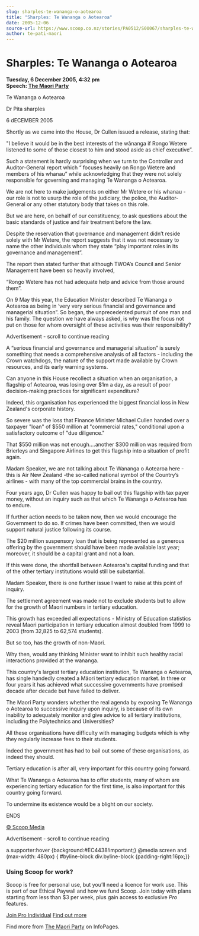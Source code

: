 ```yaml
---
slug: sharples-te-wananga-o-aotearoa
title: "Sharples: Te Wananga o Aotearoa"
date: 2005-12-06
source-url: https://www.scoop.co.nz/stories/PA0512/S00067/sharples-te-wananga-o-aotearoa.htm
author: te-pati-maori
---
```

Sharples: Te Wananga o Aotearoa
===============================

**Tuesday, 6 December 2005, 4:32 pm**  
**Speech: [The Maori Party](https://info.scoop.co.nz/The_Maori_Party)**

Te Wananga o Aotearoa

Dr Pita sharples

6 dECEMBER 2005

Shortly as we came into the House, Dr Cullen issued a release, stating that:

"I believe it would be in the best interests of the wânanga if Rongo Wetere listened to some of those closest to him and stood aside as chief executive”.

Such a statement is hardly surprising when we turn to the Controller and Auditor-General report which “ focuses heavily on Rongo Wetere and members of his whanau” while acknowledging that they were not solely responsible for governing and managing Te Wananga o Aotearoa.

We are not here to make judgements on either Mr Wetere or his whanau - our role is not to usurp the role of the judiciary, the police, the Auditor-General or any other statutory body that takes on this role.

But we are here, on behalf of our constituency, to ask questions about the basic standards of justice and fair treatment before the law.

Despite the reservation that governance and management didn’t reside solely with Mr Wetere, the report suggests that it was not necessary to name the other individuals whom they state “play important roles in its governance and management”.

The report then stated further that although TWOA’s Council and Senior Management have been so heavily involved,

“Rongo Wetere has not had adequate help and advice from those around them”.

On 9 May this year, the Education Minister described Te Wananga o Aotearoa as being in ‘very very serious financial and governance and managerial situation”. So began, the unprecedented pursuit of one man and his family. The question we have always asked, is why was the focus not put on those for whom oversight of these activities was their responsibility?

Advertisement - scroll to continue reading





A “serious financial and governance and managerial situation” is surely something that needs a comprehensive analysis of all factors - including the Crown watchdogs, the nature of the support made available by Crown resources, and its early warning systems.

Can anyone in this House recollect a situation when an organisation, a flagship of Aotearoa, was losing over $1m a day, as a result of poor decision-making practices for significant expenditure?

Indeed, this organisation has experienced the biggest financial loss in New Zealand's corporate history.

So severe was the loss that Finance Minister Michael Cullen handed over a taxpayer "loan" of $550 million at "commercial rates," conditional upon a satisfactory outcome of "due diligence."

That $550 million was not enough….another $300 million was required from Brierleys and Singapore Airlines to get this flagship into a situation of profit again.

Madam Speaker, we are not talking about Te Wananga o Aotearoa here - this is Air New Zealand -the so-called national symbol of the Country’s airlines - with many of the top commercial brains in the country.

Four years ago, Dr Cullen was happy to bail out this flagship with tax payer money, without an inquiry such as that which Te Wananga o Aotearoa has to endure.

If further action needs to be taken now, then we would encourage the Government to do so. If crimes have been committed, then we would support natural justice following its course.

The $20 million suspensory loan that is being represented as a generous offering by the government should have been made available last year; moreover, it should be a capital grant and not a loan.

If this were done, the shortfall between Aotearoa's capital funding and that of the other tertiary institutions would still be substantial.

Madam Speaker, there is one further issue I want to raise at this point of inquiry.

The settlement agreement was made not to exclude students but to allow for the growth of Maori numbers in tertiary education.

This growth has exceeded all expectations - Ministry of Education statistics reveal Maori participation in tertiary education almost doubled from 1999 to 2003 (from 32,825 to 62,574 students).

But so too, has the growth of non-Maori.

Why then, would any thinking Minister want to inhibit such healthy racial interactions provided at the wananga.

This country's largest tertiary education institution, Te Wananga o Aotearoa, has single handedly created a Mäori tertiary education market. In three or four years it has achieved what successive governments have promised decade after decade but have failed to deliver.

The Maori Party wonders whether the real agenda by exposing Te Wananga o Aotearoa to successive inquiry upon inquiry, is because of its own inability to adequately monitor and give advice to all tertiary institutions, including the Polytechnics and Universities?

All these organisations have difficulty with managing budgets which is why they regularly increase fees to their students.

Indeed the government has had to bail out some of these organisations, as indeed they should.

Tertiary education is after all, very important for this country going forward.

What Te Wananga o Aotearoa has to offer students, many of whom are experiencing tertiary education for the first time, is also important for this country going forward.

To undermine its existence would be a blight on our society.

  
ENDS

[© Scoop Media](http://www.scoop.co.nz/about/terms.html)  

Advertisement - scroll to continue reading



a.supporter:hover {background:#EC4438!important;} @media screen and (max-width: 480px) { #byline-block div.byline-block {padding-right:16px;}}

### Using Scoop for work?

Scoop is free for personal use, but you’ll need a licence for work use. This is part of our Ethical Paywall and how we fund Scoop. Join today with plans starting from less than $3 per week, plus gain access to exclusive _Pro_ features.  
  
[Join Pro Individual](https://pro.scoop.co.nz/Individual/?from=ProIn24) [Find out more](https://pro.scoop.co.nz/using-scoop-for-work/?from=ProIn24)

Find more from [The Maori Party](https://info.scoop.co.nz/The_Maori_Party) on InfoPages.